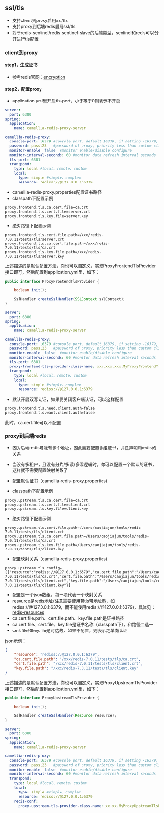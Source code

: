 
## ssl/tls

* 支持client到proxy启用ssl/tls
* 支持proxy到后端redis启用ssl/tls
* 对于redis-sentinel/redis-sentinel-slave的后端类型，sentinel和redis可以分开进行tls配置

### client到proxy

#### step1，生成证书

* 参考redis官网：[encryption](https://redis.io/docs/management/security/encryption/)

#### step2，配置proxy

* application.yml里开启tls-port，小于等于0则表示不开启

```yml
server:
  port: 6380
spring:
  application:
    name: camellia-redis-proxy-server

camellia-redis-proxy:
  console-port: 16379 #console port, default 16379, if setting -16379, proxy will choose a random port, if setting 0, will disable console
  password: pass123   #password of proxy, priority less than custom client-auth-provider-class-name
  monitor-enable: false  #monitor enable/disable configure
  monitor-interval-seconds: 60 #monitor data refresh interval seconds
  tls-port: 6381
  transpond:
    type: local #local、remote、custom
    local:
      type: simple #simple、complex
      resource: rediss://@127.0.0.1:6379
```

* camellia-redis-proxy.properties配置证书路径  
* classpath下配置示例
```properties
proxy.frontend.tls.ca.cert.file=ca.crt
proxy.frontend.tls.cert.file=server.crt
proxy.frontend.tls.key.file=server.key
```
* 绝对路径下配置示例
```properties
proxy.frontend.tls.cert.file.path=/xxx/redis-7.0.11/tests/tls/server.crt
proxy.frontend.tls.ca.cert.file.path=/xxx/redis-7.0.11/tests/tls/ca.crt
proxy.frontend.tls.key.file.path=/xxx/redis-7.0.11/tests/tls/server.key
```

上述描述的是默认配置方法，你也可以自定义，实现ProxyFrontendTlsProvider接口即可，然后配置到application.yml里，如下：
```java
public interface ProxyFrontendTlsProvider {

    boolean init();

    SslHandler createSslHandler(SSLContext sslContext);
}
```
```yml
server:
  port: 6380
spring:
  application:
    name: camellia-redis-proxy-server

camellia-redis-proxy:
  console-port: 16379 #console port, default 16379, if setting -16379, proxy will choose a random port, if setting 0, will disable console
  password: pass123   #password of proxy, priority less than custom client-auth-provider-class-name
  monitor-enable: false  #monitor enable/disable configure
  monitor-interval-seconds: 60 #monitor data refresh interval seconds
  tls-port: 6381
  proxy-frontend-tls-provider-class-name: xxx.xxx.xxx.MyProxyFrontendTlsProvider
  transpond:
    type: local #local、remote、custom
    local:
      type: simple #simple、complex
      resource: rediss://@127.0.0.1:6379
```

* 默认开启双写认证，如果要关闭客户端认证，可以这样配置
```properties
proxy.frontend.tls.need.client.auth=false
proxy.frontend.tls.want.client.auth=false
```
此时，ca.cert.file可以不配置


### proxy到后端redis

* 因为后端redis可能有多个地址，因此需要配置多组证书，并且声明和redis的关系
* 当没有多租户，且没有分片/多读/多写逻辑时，你可以配置一个默认的证书，这样就不需要配置映射关系了

* 配置默认证书（camellia-redis-proxy.properties)
* classpath下配置示例
```properties
proxy.upstream.tls.ca.cert.file=ca.crt
proxy.upstream.tls.cert.file=client.crt
proxy.upstream.tls.key.file=client.key
```
* 绝对路径下配置示例
```properties
proxy.upstream.tls.cert.file.path=/Users/caojiajun/tools/redis-7.0.11/tests/tls/client.crt
proxy.upstream.tls.ca.cert.file.path=/Users/caojiajun/tools/redis-7.0.11/tests/tls/ca.crt
proxy.upstream.tls.key.file.path=/Users/caojiajun/tools/redis-7.0.11/tests/tls/client.key
```      

* 配置映射关系（camellia-redis-proxy.properties)
```properties
proxy.upstream.tls.config=[{"resource":"rediss://@127.0.0.1:6379","ca.cert.file.path":"/Users/caojiajun/tools/redis-7.0.11/tests/tls/ca.crt","cert.file.path":"/Users/caojiajun/tools/redis-7.0.11/tests/tls/client.crt","key.file.path":"/Users/caojiajun/tools/redis-7.0.11/tests/tls/client.key"}]
```
* 配置是一个json数组，每一项代表一个映射关系
* resource是redis地址(注意需要使用带tls带地址串，如rediss://@127.0.0.1:6379，而不能使用redis://@127.0.0.1:6379)，具体见：[redis-resources](../auth/redis-resources.md)
* ca.cert.file.path、cert.file.path、key.file.path是证书路径
* ca.cert.file、cert.file、key.file是证书名称（classpath下），和路径二选一
* cert.file和key.file是可选的，如果不配置，则表示走单向认证

json示例：
```json
{
    "resource": "rediss://@127.0.0.1:6379",
    "ca.cert.file.path": "/xxx/redis-7.0.11/tests/tls/ca.crt",
    "cert.file.path": "/xxx/redis-7.0.11/tests/tls/client.crt",
    "key.file.path": "/xxx/redis-7.0.11/tests/tls/client.key"
}
```


上述描述的是默认配置方法，你也可以自定义，实现ProxyUpstreamTlsProvider接口即可，然后配置到application.yml里，如下：
```java
public interface ProxyUpstreamTlsProvider {

    boolean init();

    SslHandler createSslHandler(Resource resource);
}
```
```yml
server:
  port: 6380
spring:
  application:
    name: camellia-redis-proxy-server

camellia-redis-proxy:
  console-port: 16379 #console port, default 16379, if setting -16379, proxy will choose a random port, if setting 0, will disable console
  password: pass123   #password of proxy, priority less than custom client-auth-provider-class-name
  monitor-enable: false  #monitor enable/disable configure
  monitor-interval-seconds: 60 #monitor data refresh interval seconds
  transpond:
    type: local #local、remote、custom
    local:
      type: simple #simple、complex
      resource: rediss://@127.0.0.1:6379
    redis-conf:
      proxy-upstream-tls-provider-class-name: xx.xx.MyProxyUpstreamTlsProvider
```